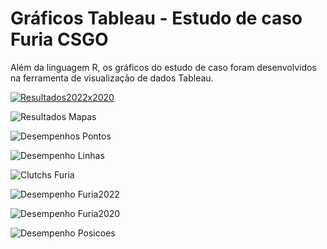 # Gráficos  Tableau -  Estudo de caso Furia CSGO
Além da linguagem R, os gráficos do estudo de caso foram desenvolvidos na ferramenta de visualização de dados Tableau.   

[
![Resultados2022x2020](https://user-images.githubusercontent.com/44827249/162538000-5697a937-f7c1-445d-98e7-71dbdf59af09.png)
](url)


![Resultados Mapas](https://user-images.githubusercontent.com/44827249/162538081-623b66e8-f9e0-4ce0-bb55-f53415a0a298.png)


![Desempenhos Pontos](https://user-images.githubusercontent.com/44827249/162538128-81894308-4655-4f68-8620-3320e4066cca.png)


![Desempenho Linhas](https://user-images.githubusercontent.com/44827249/162538144-8b8ef1c9-6d14-4df1-8b13-97e657800067.png)


![Clutchs Furia](https://user-images.githubusercontent.com/44827249/162538167-abf5439b-8a7c-420a-b7ba-f523d5b729bc.png)


![Desempenho Furia2022](https://user-images.githubusercontent.com/44827249/162539559-3712bc8e-7410-426b-990f-e8d7b53e1da2.png)




![Desempenho Furia2020](https://user-images.githubusercontent.com/44827249/162538190-edfa874d-d252-444e-ba35-7050bd6ead7a.png)



![Desempenho Posicoes](https://user-images.githubusercontent.com/44827249/162538203-5a29a6b0-f4db-4300-a946-bb7bd50fb3fb.png)



